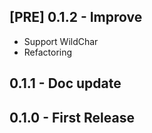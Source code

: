 ## [PRE] 0.1.2 - Improve
- Support WildChar
- Refactoring

## 0.1.1 - Doc update
## 0.1.0 - First Release
